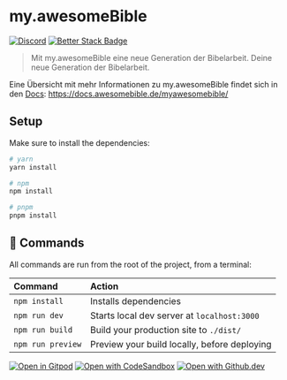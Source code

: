 # my.awesomeBible
[![Discord](https://img.shields.io/discord/940887747130957844?color=5865F2&logo=discord&logoColor=white)](https://chat.awesomebible.de) [![Better Stack Badge](https://uptime.betterstack.com/status-badges/v1/monitor/1ko09.svg)](https://uptime.betterstack.com/?utm_source=status_badge)

> Mit my.awesomeBible eine neue Generation der Bibelarbeit. Deine neue Generation der Bibelarbeit.

Eine Übersicht mit mehr Informationen zu my.awesomeBible findet sich in den [Docs](https://docs.awesomebible.de/myawesomebible/): https://docs.awesomebible.de/myawesomebible/

## Setup

Make sure to install the dependencies:

```bash
# yarn
yarn install

# npm
npm install

# pnpm
pnpm install
```

## 🧞 Commands

All commands are run from the root of the project, from a terminal:

| Command                   | Action                                           |
| :------------------------ | :----------------------------------------------- |
| `npm install`             | Installs dependencies                            |
| `npm run dev`             | Starts local dev server at `localhost:3000`      |
| `npm run build`           | Build your production site to `./dist/`          |
| `npm run preview`         | Preview your build locally, before deploying     |

[![Open in Gitpod](https://gitpod.io/button/open-in-gitpod.svg)](https://gitpod.io/#https://github.com/awesomebible/my.awesomebible-nuxt)  [![Open with CodeSandbox](https://assets.codesandbox.io/github/button-edit-lime.svg)](https://codesandbox.io/p/github/awesomebible/my.awesomebible-nuxt) [![Open with Github.dev](https://img.shields.io/badge/Open_with-Github.dev-black?style=for-the-badge&logo=github)](https://github.dev/awesomebible/my.awesomebible-nuxt)
